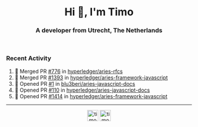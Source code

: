 <h1 align="center">Hi 👋, I'm Timo</h1>
<h3 align="center">A developer from Utrecht, The Netherlands</h3>
<br/>
<!-- https://github.com/rahuldkjain/github-profile-readme-generator --!>

<!--  <p align="left"><img src="https://github-readme-stats.vercel.app/api?username=timoglastra&show_icons=true&count_private=true&" alt="timoglastra" /></p> --!>

<!--
Github language stats
<p align="left"><img src="https://github-readme-stats.vercel.app/api/top-langs/?username=timoglastra&layout=compact" alt="timoglastra" /><p>
-->

<!-- Codestats language stats -->
<!-- <p align="left"><img src="https://codestats-readme.vercel.app/api/top-langs/?username=timoglastra&layout=compact&language_count=12" alt="timoglastra" /><p>    --!>
  
<h3>Recent Activity</h3>

<!--START_SECTION:activity-->
1. 🎉 Merged PR [#776](https://github.com/hyperledger/aries-rfcs/pull/776) in [hyperledger/aries-rfcs](https://github.com/hyperledger/aries-rfcs)
2. 🎉 Merged PR [#1393](https://github.com/hyperledger/aries-framework-javascript/pull/1393) in [hyperledger/aries-framework-javascript](https://github.com/hyperledger/aries-framework-javascript)
3. 💪 Opened PR [#1](https://github.com/blu3beri/aries-javascript-docs/pull/1) in [blu3beri/aries-javascript-docs](https://github.com/blu3beri/aries-javascript-docs)
4. 💪 Opened PR [#110](https://github.com/hyperledger/aries-javascript-docs/pull/110) in [hyperledger/aries-javascript-docs](https://github.com/hyperledger/aries-javascript-docs)
5. 💪 Opened PR [#1414](https://github.com/hyperledger/aries-framework-javascript/pull/1414) in [hyperledger/aries-framework-javascript](https://github.com/hyperledger/aries-framework-javascript)
<!--END_SECTION:activity-->

---

<p align="center">
<a href="https://twitter.com/timoglastra" target="blank"><img align="center" src="https://cdn.jsdelivr.net/npm/simple-icons@3.0.1/icons/twitter.svg" alt="timoglastra" height="30" width="30" /></a>
<a href="https://linkedin.com/in/timoglastra" target="blank"><img align="center" src="https://cdn.jsdelivr.net/npm/simple-icons@3.0.1/icons/linkedin.svg" alt="timoglastra" height="30" width="30" /></a>
</p>



